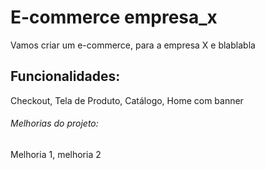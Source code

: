 # E-commerce empresa_x

Vamos criar um e-commerce, para a empresa X e blablabla

## Funcionalidades:

Checkout, Tela de Produto, Catálogo, Home com banner

###### Melhorias do projeto:

Melhoria 1, melhoria 2